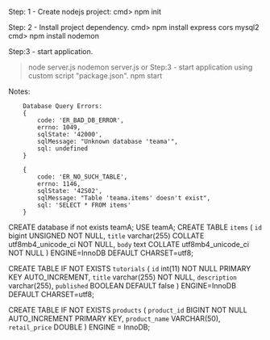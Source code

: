 Step: 1 - Create nodejs project:
cmd> npm init

Step: 2 - Install project dependency.
cmd> npm install express cors mysql2
cmd> npm install nodemon

Step:3 - start application.
>node server.js
>nodemon server.js
or 
Step:3 - start application using custom script "package.json".
>npm start

Notes:
```
    Database Query Errors:
    {
        code: 'ER_BAD_DB_ERROR',
        errno: 1049,
        sqlState: '42000',
        sqlMessage: "Unknown database 'teama'",
        sql: undefined
    }

    {
        code: 'ER_NO_SUCH_TABLE',
        errno: 1146,
        sqlState: '42S02',
        sqlMessage: "Table 'teama.items' doesn't exist",
        sql: 'SELECT * FROM items'
    }
```

CREATE database if not exists teamA;
USE teamA;
CREATE TABLE `items` (
  `id` bigint UNSIGNED NOT NULL,
  `title` varchar(255) COLLATE utf8mb4_unicode_ci NOT NULL,
  `body` text COLLATE utf8mb4_unicode_ci NOT NULL
) ENGINE=InnoDB DEFAULT CHARSET=utf8;

CREATE TABLE IF NOT EXISTS `tutorials` (
  `id` int(11) NOT NULL PRIMARY KEY AUTO_INCREMENT,
  `title` varchar(255) NOT NULL,
  `description` varchar(255),
  `published` BOOLEAN DEFAULT false
) ENGINE=InnoDB DEFAULT CHARSET=utf8;

CREATE TABLE IF NOT EXISTS `products` (
   `product_id` BIGINT NOT NULL AUTO_INCREMENT PRIMARY KEY,
   `product_name` VARCHAR(50),
   `retail_price`  DOUBLE
) ENGINE = InnoDB;
